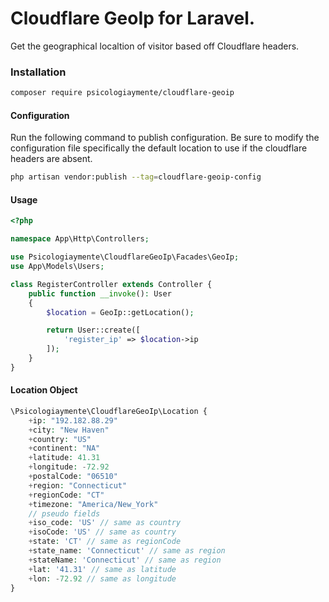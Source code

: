 # Cloudflare GeoIp for Laravel.

Get the geographical localtion of visitor based off Cloudflare headers.

### Installation

```sh
composer require psicologiaymente/cloudflare-geoip
```

#### Configuration

Run the following command to publish configuration. Be sure to modify the configuration file specifically the default location to use if the cloudflare headers are absent.

```sh
php artisan vendor:publish --tag=cloudflare-geoip-config
```

#### Usage

```php
<?php

namespace App\Http\Controllers;

use Psicologiaymente\CloudflareGeoIp\Facades\GeoIp;
use App\Models\Users;

class RegisterController extends Controller {
    public function __invoke(): User
    {
        $location = GeoIp::getLocation();

        return User::create([
            'register_ip' => $location->ip
        ]);
    }
}
```

#### Location Object

```php
\Psicologiaymente\CloudflareGeoIp\Location {
    +ip: "192.182.88.29"
    +city: "New Haven"
    +country: "US"
    +continent: "NA"
    +latitude: 41.31
    +longitude: -72.92
    +postalCode: "06510"
    +region: "Connecticut"
    +regionCode: "CT"
    +timezone: "America/New_York"
    // pseudo fields
    +iso_code: 'US' // same as country
    +isoCode: 'US' // same as country
    +state: 'CT' // same as regionCode
    +state_name: 'Connecticut' // same as region
    +stateName: 'Connecticut' // same as region
    +lat: '41.31' // same as latitude
    +lon: -72.92 // same as longitude
}
```
